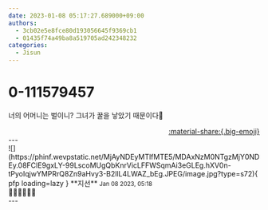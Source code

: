 ```yaml
---
date: 2023-01-08 05:17:27.689000+09:00
authors:
  - 3cb02e5e8fce80d193056645f9369cb1
  - 01435f74a49ba8a519705ad242348232
categories:
  - Jisun
---
```


# 0-111579457

<div class="post-container" markdown="1">
<div class="content-container md-sidebar__scrollwrap" markdown="1">

너의 어머니는 벌이니? 그녀가 꿀을 낳았기 때문이다🐝

</div>
</div>

<div style="text-align: right;" markdown="1">
<a href="https://weverse.io/fromis9/fanpost/0-111579457" style="text-align: right;">:material-share:{.big-emoji}</a>
</div>
---

<div class="comments-container md-sidebar__scrollwrap" markdown="1">
<div class="comment" markdown="1">
<div class='id-container' markdown="1">
![](https://phinf.wevpstatic.net/MjAyNDEyMTlfMTE5/MDAxNzM0NTgzMjY0NDEy.08FClE9gxLY-99LscoMUgQbKnrVicLFFWSqmAi3eGLEg.hXV0n-tPyoIqjwYMPRrQ8Zn9aHvy3-B2llL4LWAZ_bEg.JPEG/image.jpg?type=s72){ pfp loading=lazy }
**<span class="artist">지선</span>** <small>Jan 08 2023, 05:18</small><br>
</div>
<div class='comment-body' markdown="1">
🍯🍯🍯🍯🍯🍯
</div>
</div>
</div>
---
